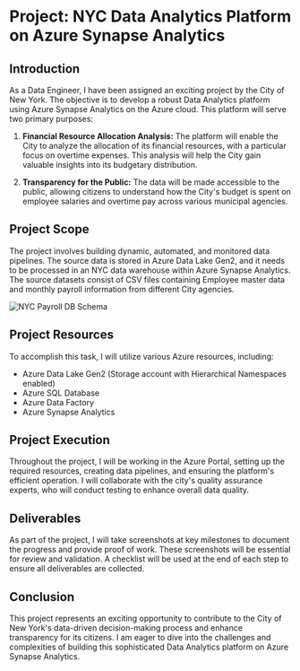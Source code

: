 # Project: NYC Data Analytics Platform on Azure Synapse Analytics

## Introduction

As a Data Engineer, I have been assigned an exciting project by the City of New York. The objective is to develop a robust Data Analytics platform using Azure Synapse Analytics on the Azure cloud. This platform will serve two primary purposes:

1. **Financial Resource Allocation Analysis:** The platform will enable the City to analyze the allocation of its financial resources, with a particular focus on overtime expenses. This analysis will help the City gain valuable insights into its budgetary distribution.

2. **Transparency for the Public:** The data will be made accessible to the public, allowing citizens to understand how the City's budget is spent on employee salaries and overtime pay across various municipal agencies.

## Project Scope

The project involves building dynamic, automated, and monitored data pipelines. The source data is stored in Azure Data Lake Gen2, and it needs to be processed in an NYC data warehouse within Azure Synapse Analytics. The source datasets consist of CSV files containing Employee master data and monthly payroll information from different City agencies.

![NYC Payroll DB Schema](https://video.udacity-data.com/topher/2022/March/6237cb61_db-schema/db-schema.jpeg)

## Project Resources

To accomplish this task, I will utilize various Azure resources, including:

- Azure Data Lake Gen2 (Storage account with Hierarchical Namespaces enabled)
- Azure SQL Database
- Azure Data Factory
- Azure Synapse Analytics

## Project Execution

Throughout the project, I will be working in the Azure Portal, setting up the required resources, creating data pipelines, and ensuring the platform's efficient operation. I will collaborate with the city's quality assurance experts, who will conduct testing to enhance overall data quality.

## Deliverables

As part of the project, I will take screenshots at key milestones to document the progress and provide proof of work. These screenshots will be essential for review and validation. A checklist will be used at the end of each step to ensure all deliverables are collected.

## Conclusion

This project represents an exciting opportunity to contribute to the City of New York's data-driven decision-making process and enhance transparency for its citizens. I am eager to dive into the challenges and complexities of building this sophisticated Data Analytics platform on Azure Synapse Analytics.

